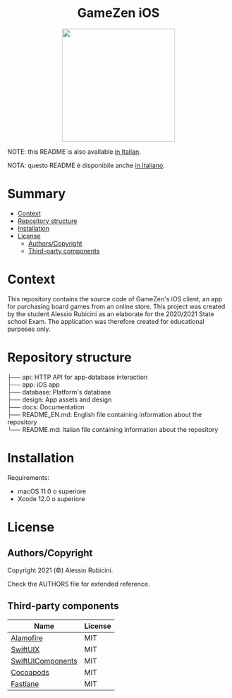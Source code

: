 <h1 align="center">GameZen iOS</h1>

<div align="center">
	<img width="256" height="256" src="design/logo.png">
</div>

NOTE: this README is also available [in Italian](README.md).

NOTA: questo README è disponibile anche [in Italiano](README.md).

# Summary

- [Context](#context)
- [Repository structure](#repository-structure)
- [Installation](#installation)
- [License](#license)
	- [Authors/Copyright](#authors/copyright)
	- [Third-party components](#third-party-components)


# Context
This repository contains the source code of GameZen's iOS client, an app for purchasing board games from an online store. This project was created by the student Alessio Rubicini as an elaborate for the 2020/2021 State school Exam. The application was therefore created for educational purposes only.

# Repository structure


├── api:                 HTTP API for app-database interaction<br>
├── app:                 iOS app<br>
├── database:            Platform's database<br>
├── design:              App assets and design<br>
├── docs:                Documentation<br>
├── README_EN.md:        English file containing information about the repository<br>
└── README.md:           Italian file containing information about the repository

# Installation

Requirements:
- macOS 11.0 o superiore
- Xcode 12.0 o superiore



# License

## Authors/Copyright

Copyright 2021 (©) Alessio Rubicini.

Check the AUTHORS file for extended reference.


## Third-party components

| Name                                                        | License                   |
| ----------------------------------------------------------- | ------------------------- |
| [Alamofire](https://github.com/Alamofire/Alamofire)         | MIT                       |
| [SwiftUIX](https://github.com/SwiftUIX/SwiftUIX)			  | MIT                       |
| [SwiftUIComponents](https://github.com/alessiorubiciniSwiftUI-Components)                                    | MIT |
| [Cocoapods](https://cocoapods.org/)                         | MIT                       |
| [Fastlane](https://fastlane.tools)                         | MIT                       |

